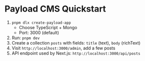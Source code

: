 # Payload CMS Quickstart
1) `pnpm dlx create-payload-app`
   - Choose TypeScript + Mongo
   - Port: 3000 (default)
2) Run: `pnpm dev`
3) Create a collection `posts` with fields: `title` (text), `body` (richText)
4) Visit `http://localhost:3000/admin`, add a few posts
5) API endpoint used by Next.js: `http://localhost:3000/api/posts`
